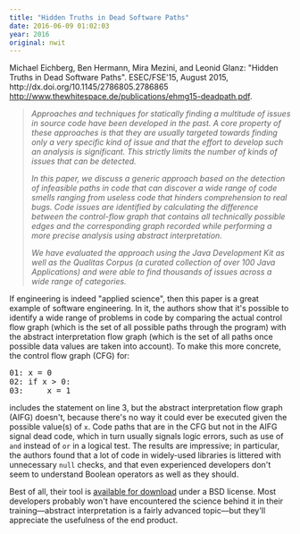 ```yaml
---
title: "Hidden Truths in Dead Software Paths"
date: 2016-06-09 01:02:03
year: 2016
original: nwit
---
```

<p>
  Michael Eichberg, Ben Hermann, Mira Mezini, and Leonid Glanz:
  "Hidden Truths in Dead Software Paths".
  ESEC/FSE'15, August 2015, http://dx.doi.org/10.1145/2786805.2786865
  <a href="http://www.thewhitespace.de/publications/ehmg15-deadpath.pdf">http://www.thewhitespace.de/publications/ehmg15-deadpath.pdf</a>.
</p>
<blockquote>
  <em>
    <p>
      Approaches and techniques for statically finding a multitude of
      issues in source code have been developed in the past. A core
      property of these approaches is that they are usually targeted
      towards finding only a very specific kind of issue and that the
      effort to develop such an analysis is significant. This strictly
      limits the number of kinds of issues that can be detected.
    </p>
    <p>
      In this paper, we discuss a generic approach based on the
      detection of infeasible paths in code that can discover a wide
      range of code smells ranging from useless code that hinders
      comprehension to real bugs. Code issues are identified by
      calculating the difference between the control-flow graph that
      contains all technically possible edges and the corresponding
      graph recorded while performing a more precise analysis using
      abstract interpretation.
    </p>
    <p>
      We have evaluated the approach using the Java Development Kit as
      well as the Qualitas Corpus (a curated collection of over 100
      Java Applications) and were able to find thousands of issues
      across a wide range of categories.
    </p>
  </em>
</blockquote>
<p>
  If engineering is indeed "applied science",
  then this paper is a great example of software engineering.
  In it,
  the authors show that it's possible to identify a wide range of problems in code
  by comparing the actual control flow graph
  (which is the set of all possible paths through the program)
  with the abstract interpretation flow graph
  (which is the set of all paths once possible data values are taken into account).
  To make this more concrete,
  the control flow graph (CFG) for:
</p>
<pre>
01: x = 0
02: if x &gt; 0:
03:     x = 1
</pre>
<p>
  includes the statement on line 3,
  but the abstract interpretation flow graph (AIFG) doesn't,
  because there's no way it could ever be executed given the possible value(s) of <code>x</code>.
  Code paths that are in the CFG but not in the AIFG signal dead code,
  which in turn usually signals logic errors,
  such as use of <code>and</code> instead of <code>or</code> in a logical test.
  The results are impressive;
  in particular,
  the authors found that a lot of code in widely-used libraries
  is littered with unnecessary <code>null</code> checks,
  and that even experienced developers don't seem to understand Boolean operators as well as they should.
</p>
<p>
  Best of all,
  their tool is <a href="http://www.opal-project.de/tools/bugpicker/">available for download</a>
  under a BSD license.
  Most developers probably won't have encountered the science behind it in their training&mdash;abstract
  interpretation is a fairly advanced topic&mdash;but they'll appreciate the usefulness of the end product.
</p>
